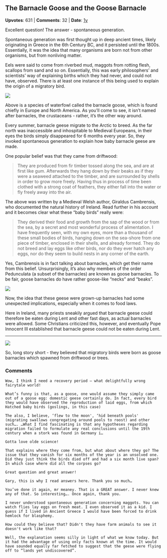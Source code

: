 ## The Barnacle Goose and the Goose Barnacle
    
**Upvotes**: 631 | **Comments**: 32 | **Date**: [1y](https://www.quora.com/Before-the-discovery-of-unknown-continents-how-did-people-explain-migratory-birds-disappearing-each-year-for-6-months/answer/Gary-Meaney)

Excellent question! The answer - spontaneous generation.

Spontaneous generation was first thought up in deep ancient times, likely originating in Greece in the 6th Century BC, and it persisted until the 1800s. Essentially, it was the idea that many organisms are born not from other organisms, but from nonliving matter.

Eels were said to come from riverbed mud, maggots from rotting flesh, scallops from sand and so on. Essentially, this was early philosophers’ and scientists’ way of explaining births which they had never, and could not have, observed. There is at least one instance of this being used to explain the origin of a migratory bird.

![](https://qph.fs.quoracdn.net/main-qimg-25fba9a977105426fd420a74facd1bda-lq)

Above is a species of waterfowl called the barnacle goose, which is found chiefly in Europe and North America. As you’ll come to see, it isn’t named after barnacles, the crustaceans - rather, it’s the other way around.

Every summer, barnacle geese migrate to the Arctic to breed. As the far north was inaccessible and inhospitable to Medieval Europeans, in their eyes the birds simply disappeared for 6 months every year. So, they invoked spontaneous generation to explain how baby barnacle geese are made.

One popular belief was that they came from driftwood:

> They are produced from fir timber tossed along the sea, and are at first like gum. Afterwards they hang down by their beaks as if they were a seaweed attached to the timber, and are surrounded by shells in order to grow more freely. Having thus in process of time been clothed with a strong coat of feathers, they either fall into the water or fly freely away into the air.

The above was written by a Medieval Welsh author, Giraldus Cambrensis, who documented the natural history of Ireland. Read further in his account and it becomes clear what these “baby birds” really were:

> They derived their food and growth from the sap of the wood or from the sea, by a secret and most wonderful process of alimentation. I have frequently seen, with my own eyes, more than a thousand of these small bodies of birds, hanging down on the sea-shore from one piece of timber, enclosed in their shells, and already formed. They do not breed and lay eggs like other birds, nor do they ever hatch any eggs, nor do they seem to build nests in any corner of the earth.

Yes, Cambrensis is in fact talking about barnacles, which get their name from this belief. Unsurprisingly, it’s also why members of the order Pedunculata (a subset of the barnacles) are known as goose barnacles. To be fair, goose barnacles do have rather goose-like “necks” and “beaks”.

![](https://qph.fs.quoracdn.net/main-qimg-d0d256ccb1ff5a3bfee6e99548c632ce-lq)

Now, the idea that these geese were grown-up barnacles had some unexpected implications, especially when it comes to food laws.

Here in Ireland, many priests sneakily argued that barnacle geese could therefore be eaten during Lent and other fast days, as actual barnacles were allowed. Some Christians criticized this, however, and eventually Pope Innocent III established that barnacle geese could not be eaten during Lent.

* * *

![](https://qph.fs.quoracdn.net/main-qimg-c5c3f0bccbdab3cc068c3b029e2aa95c-lq)

So, long story short - they believed that migratory birds were born as goose barnacles which spawned from driftwood or trees.

### Comments

```
Wow, I think I need a recovery period — what delightfully wrong fairytale world!
```

```
What’s funny is that, as a goose, one would assume they simply came out of a goose egg: domestic geese certainly do. In fact, every bird they would have observed the reproduction of laid eggs, from which Hatched baby birds (goslings, in this case)
```

```
The also, I believe, ‘flew to the moon', ‘hid beneath pools' (migrating swallows congregating around pools to roost) and other such…. …What I find fascinating is that any hypotheses regarding migration failed to formulate any real conclusions until the 19th century when a stork was found in Germany i…
```

```
Gotta love olde science!
```

```
That explains where they come from, but what about where they go? The issue that they vanish for six months of the year is an unsolved one. Did they just think the birds died off and had a six month live span? In which case where did all the corpses go?
```

```
Great question and great answer!
```

```
Gary, this is why I read answers here. Thank you so much…
```

```
You’ve done it again, mr meaney. That is a GREAT answer. I never knew any of that. So interesting…. Once again, thank you.
```

```
I never understood spontaneous generation concerning maggots. You can watch flies lay eggs on fresh meat. I even observed it as a kid. I guess if I lived in Ancient Greece I would have been forced to drink hemlock for blasphemy.
```

```
How could they believe that? Didn't they have farm animals to see it doesn't work like that?
```

```
Well, the explanation seems silly in light of what we know today. But it had the advantage of using only facts known at the time. It would have sounded equally far fetched to suggest that the geese were flying off to “lands yet undiscovered”.
```


